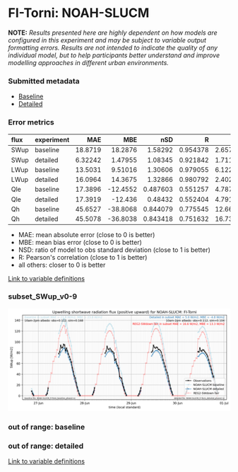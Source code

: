 # FI-Torni: NOAH-SLUCM

**NOTE:** *Results presented here are highly dependent on how models are configured in this experiment and may be subject to variable output formatting errors. Results are not intended to indicate the quality of any individual model, but to help participants better understand and improve modelling approaches in different urban environments.*

### Submitted metadata

- [Baseline](NOAH-SLUCM_FI-Torni_baseline_attrs.md)
- [Detailed](NOAH-SLUCM_FI-Torni_detailed_attrs.md)

### Error metrics

| flux   | experiment   |      MAE |       MBE |      nSD |        R |      5th |    95th |    RMSE |    cRMSE |     AMBE |    1-nSD |       1-R |   nSkewness |   nKurtosis |   Overlap |
|:-------|:-------------|---------:|----------:|---------:|---------:|---------:|--------:|--------:|---------:|---------:|---------:|----------:|------------:|------------:|----------:|
| SWup   | baseline     | 18.8719  |  18.2876  | 1.58292  | 0.954378 |  2.65708 | 48.5497 | 26.4106 | 0.695865 | 18.2876  | 0.582922 | 0.045622  |    0.404071 |   0.37783   | 0.219433  |
| SWup   | detailed     |  6.32242 |   1.47955 | 1.08345  | 0.921842 |  1.71176 |  4.0098 | 11.5931 | 0.419909 |  1.47955 | 0.083446 | 0.0781585 |    0.86585  |   1.26918   | 0.123159  |
| LWup   | baseline     | 13.5031  |   9.51016 | 1.30606  | 0.979055 |  6.12244 | 49.783  | 21.1307 | 0.385205 |  9.51016 | 0.306056 | 0.0209453 |    1.26866  |   1.11095   | 0.0948565 |
| LWup   | detailed     | 16.0964  |  14.3675  | 1.32866  | 0.980792 |  2.40225 | 55.7492 | 24.2508 | 0.39882  | 14.3675  | 0.328654 | 0.0192083 |    1.22109  |   0.883644  | 0.0987805 |
| Qle    | baseline     | 17.3896  | -12.4552  | 0.487603 | 0.551257 |  4.78712 | 34.4534 | 29.2494 | 0.83676  | 12.4552  | 0.512397 | 0.448743  |    0.389776 |   1.64725   | 0.45777   |
| Qle    | detailed     | 17.3919  | -12.436   | 0.48432  | 0.552404 |  4.79174 | 34.4534 | 29.2296 | 0.836352 | 12.436   | 0.51568  | 0.447596  |    0.29271  |   1.19733   | 0.478556  |
| Qh     | baseline     | 45.6527  | -38.8068  | 0.844079 | 0.775545 | 12.6693  | 43.7134 | 59.3181 | 0.635002 | 38.8068  | 0.155922 | 0.224455  |    0.265336 |   0.231905  | 0.507435  |
| Qh     | detailed     | 45.5078  | -36.8038  | 0.843418 | 0.751632 | 16.7374  | 44.2778 | 59.7334 | 0.665939 | 36.8038  | 0.156583 | 0.248368  |    0.17274  |   0.0881813 | 0.424202  |

 - MAE: mean absolute error (close to 0 is better)
 - MBE: mean bias error (close to 0 is better)
 - NSD: ratio of model to obs standard deviation (close to 1 is better)
 - R: Pearson's correlation (close to 1 is better)
 - all others: closer to 0 is better

[Link to variable definitions](../modelattrs/variable_definitions.md)

### <a name="subset_swup_v0-9"></a>subset_SWup_v0-9
[![NOAH-SLUCM_FI-Torni_subset_SWup_v0-9.png](NOAH-SLUCM_FI-Torni_subset_SWup_v0-9.png)](NOAH-SLUCM_FI-Torni_subset_SWup_v0-9.png)

### out of range: baseline


### out of range: detailed



[Link to variable definitions](../modelattrs/variable_definitions.md)


